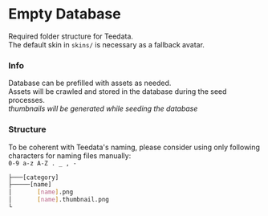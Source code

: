 # Empty Database
Required folder structure for Teedata.  
The default skin in `skins/` is necessary as a fallback avatar.

### Info
Database can be prefilled with assets as needed.   
Assets will be crawled and stored in the database during the seed processes.  
*thumbnails will be generated while seeding the database*

### Structure
To be coherent with Teedata's naming, please consider using only following characters for naming files manually:  
`0-9 a-z A-Z . _ , -`
```bash
├───[category]
├─────[name]
│       [name].png
│       [name].thumbnail.png
└
```



